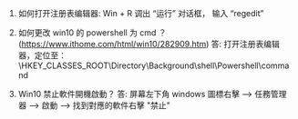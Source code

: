 1. 如何打开注册表编辑器: Win + R 调出 “运行” 对话框， 输入 “regedit”

2. 如何更改 win10 的 powershell 为 cmd ？  <br/>
    (https://www.ithome.com/html/win10/282909.htm)
    答: 打开注册表编辑器，定位至： \HKEY_CLASSES_ROOT\Directory\Background\shell\Powershell\command
    
3. Win10 禁止軟件開機啟動？
   答: 屏幕左下角 windows 圖標右擊 --> 任務管理器 --> 啟動 --> 找到對應的軟件右擊 "禁止"  